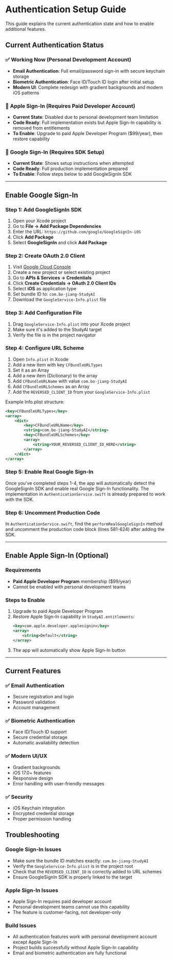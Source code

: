 # Authentication Setup Guide

This guide explains the current authentication state and how to enable additional features.

## Current Authentication Status

### ✅ **Working Now (Personal Development Account)**
- **Email Authentication**: Full email/password sign-in with secure keychain storage
- **Biometric Authentication**: Face ID/Touch ID login after initial setup
- **Modern UI**: Complete redesign with gradient backgrounds and modern iOS patterns

### 🔶 **Apple Sign-In (Requires Paid Developer Account)**
- **Current State**: Disabled due to personal development team limitation
- **Code Ready**: Full implementation exists but Apple Sign-In capability is removed from entitlements
- **To Enable**: Upgrade to paid Apple Developer Program ($99/year), then restore capability

### 🔶 **Google Sign-In (Requires SDK Setup)**
- **Current State**: Shows setup instructions when attempted
- **Code Ready**: Full production implementation prepared
- **To Enable**: Follow steps below to add GoogleSignIn SDK

---

## Enable Google Sign-In

### Step 1: Add GoogleSignIn SDK

1. Open your Xcode project
2. Go to **File → Add Package Dependencies**
3. Enter the URL: `https://github.com/google/GoogleSignIn-iOS`
4. Click **Add Package**
5. Select **GoogleSignIn** and click **Add Package**

### Step 2: Create OAuth 2.0 Client

1. Visit [Google Cloud Console](https://console.cloud.google.com/)
2. Create a new project or select existing project
3. Go to **APIs & Services → Credentials**
4. Click **Create Credentials → OAuth 2.0 Client IDs**
5. Select **iOS** as application type
6. Set bundle ID to: `com.bo-jiang-StudyAI`
7. Download the `GoogleService-Info.plist` file

### Step 3: Add Configuration File

1. Drag `GoogleService-Info.plist` into your Xcode project
2. Make sure it's added to the StudyAI target
3. Verify the file is in the project navigator

### Step 4: Configure URL Scheme

1. Open `Info.plist` in Xcode
2. Add a new item with key `CFBundleURLTypes`
3. Set it as an Array
4. Add a new item (Dictionary) to the array
5. Add `CFBundleURLName` with value `com.bo-jiang-StudyAI`
6. Add `CFBundleURLSchemes` as an Array
7. Add the `REVERSED_CLIENT_ID` from your `GoogleService-Info.plist`

Example Info.plist structure:
```xml
<key>CFBundleURLTypes</key>
<array>
    <dict>
        <key>CFBundleURLName</key>
        <string>com.bo-jiang-StudyAI</string>
        <key>CFBundleURLSchemes</key>
        <array>
            <string>YOUR_REVERSED_CLIENT_ID_HERE</string>
        </array>
    </dict>
</array>
```

### Step 5: Enable Real Google Sign-In

Once you've completed steps 1-4, the app will automatically detect the GoogleSignIn SDK and enable real Google Sign-In functionality. The implementation in `AuthenticationService.swift` is already prepared to work with the SDK.

### Step 6: Uncomment Production Code

In `AuthenticationService.swift`, find the `performRealGoogleSignIn` method and uncomment the production code block (lines 581-624) after adding the SDK.

---

## Enable Apple Sign-In (Optional)

### Requirements
- **Paid Apple Developer Program** membership ($99/year)
- Cannot be enabled with personal development teams

### Steps to Enable
1. Upgrade to paid Apple Developer Program
2. Restore Apple Sign-In capability in `StudyAI.entitlements`:
   ```xml
   <key>com.apple.developer.applesignin</key>
   <array>
       <string>Default</string>
   </array>
   ```
3. The app will automatically show Apple Sign-In button

---

## Current Features

### ✅ **Email Authentication**
- Secure registration and login
- Password validation
- Account management

### ✅ **Biometric Authentication** 
- Face ID/Touch ID support
- Secure credential storage
- Automatic availability detection

### ✅ **Modern UI/UX**
- Gradient backgrounds
- iOS 17.0+ features
- Responsive design
- Error handling with user-friendly messages

### ✅ **Security**
- iOS Keychain integration
- Encrypted credential storage
- Proper permission handling

## Troubleshooting

### Google Sign-In Issues
- Make sure the bundle ID matches exactly: `com.bo-jiang-StudyAI`
- Verify the `GoogleService-Info.plist` is in the project root
- Check that the `REVERSED_CLIENT_ID` is correctly added to URL schemes
- Ensure GoogleSignIn SDK is properly linked to the target

### Apple Sign-In Issues
- Apple Sign-In requires paid developer account
- Personal development teams cannot use this capability
- The feature is customer-facing, not developer-only

### Build Issues
- All authentication features work with personal development account except Apple Sign-In
- Project builds successfully without Apple Sign-In capability
- Email and biometric authentication are fully functional